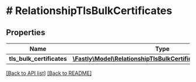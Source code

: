 # # RelationshipTlsBulkCertificates

## Properties

Name | Type | Description | Notes
------------ | ------------- | ------------- | -------------
**tls_bulk_certificates** | [**\Fastly\Model\RelationshipTlsBulkCertificateTlsBulkCertificate**](RelationshipTlsBulkCertificateTlsBulkCertificate.md) |  | [optional]

[[Back to API list]](../../README.md#endpoints) [[Back to README]](../../README.md)
